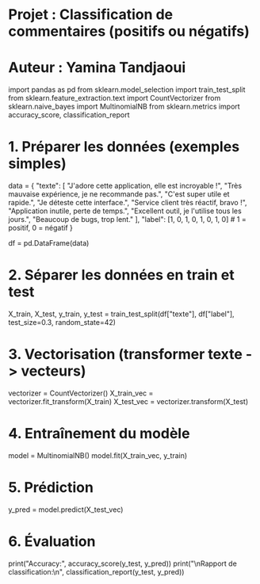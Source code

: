 # Projet : Classification de commentaires (positifs ou négatifs)
# Auteur : Yamina Tandjaoui

import pandas as pd
from sklearn.model_selection import train_test_split
from sklearn.feature_extraction.text import CountVectorizer
from sklearn.naive_bayes import MultinomialNB
from sklearn.metrics import accuracy_score, classification_report

# 1. Préparer les données (exemples simples)
data = {
    "texte": [
        "J'adore cette application, elle est incroyable !",
        "Très mauvaise expérience, je ne recommande pas.",
        "C'est super utile et rapide.",
        "Je déteste cette interface.",
        "Service client très réactif, bravo !",
        "Application inutile, perte de temps.",
        "Excellent outil, je l'utilise tous les jours.",
        "Beaucoup de bugs, trop lent."
    ],
    "label": [1, 0, 1, 0, 1, 0, 1, 0]  # 1 = positif, 0 = négatif
}

df = pd.DataFrame(data)

# 2. Séparer les données en train et test
X_train, X_test, y_train, y_test = train_test_split(df["texte"], df["label"], test_size=0.3, random_state=42)

# 3. Vectorisation (transformer texte -> vecteurs)
vectorizer = CountVectorizer()
X_train_vec = vectorizer.fit_transform(X_train)
X_test_vec = vectorizer.transform(X_test)

# 4. Entraînement du modèle
model = MultinomialNB()
model.fit(X_train_vec, y_train)

# 5. Prédiction
y_pred = model.predict(X_test_vec)

# 6. Évaluation
print("Accuracy:", accuracy_score(y_test, y_pred))
print("\nRapport de classification:\n", classification_report(y_test, y_pred))
